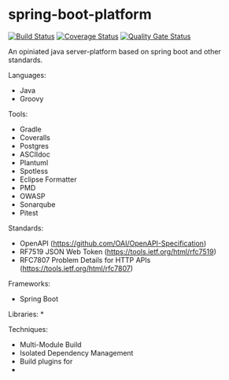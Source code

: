 # spring-boot-platform
[![Build Status](https://travis-ci.com/tscz/spring-boot-platform.svg?branch=master)](https://travis-ci.com/tscz/spring-boot-platform)
[![Coverage Status](https://coveralls.io/repos/github/tscz/spring-boot-platform/badge.svg?branch=master)](https://coveralls.io/github/tscz/spring-boot-platform?branch=master)
[![Quality Gate Status](https://sonarcloud.io/api/project_badges/measure?project=tscz_spring-boot-platform&metric=alert_status)](https://sonarcloud.io/dashboard?id=tscz_spring-boot-platform)

An opiniated java server-platform based on spring boot and other standards.

Languages:
* Java
* Groovy

Tools:
* Gradle
* Coveralls
* Postgres
* ASCIIdoc
* Plantuml
* Spotless
* Eclipse Formatter
* PMD
* OWASP
* Sonarqube
* Pitest
 
Standards:
* OpenAPI (https://github.com/OAI/OpenAPI-Specification)
* RF7519 JSON Web Token (https://tools.ietf.org/html/rfc7519)
* RFC7807 Problem Details for HTTP APIs (https://tools.ietf.org/html/rfc7807)

Frameworks:
* Spring Boot

Libraries:
* 

Techniques:
* Multi-Module Build
* Isolated Dependency Management
* Build plugins for 
* 